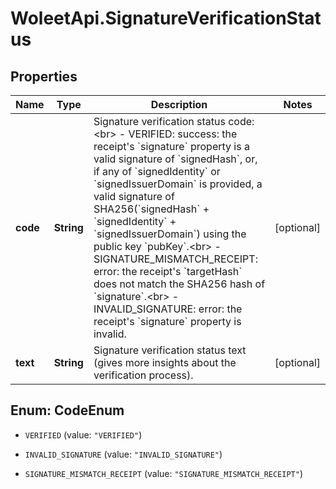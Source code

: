 # WoleetApi.SignatureVerificationStatus

## Properties

Name | Type | Description | Notes
------------ | ------------- | ------------- | -------------
**code** | **String** | Signature verification status code:&lt;br&gt; - VERIFIED: success: the receipt&#39;s &#x60;signature&#x60; property is a valid signature of &#x60;signedHash&#x60;, or, if any of &#x60;signedIdentity&#x60; or &#x60;signedIssuerDomain&#x60; is provided, a valid signature of SHA256(&#x60;signedHash&#x60; + &#x60;signedIdentity&#x60; + &#x60;signedIssuerDomain&#x60;) using the public key &#x60;pubKey&#x60;.&lt;br&gt; - SIGNATURE_MISMATCH_RECEIPT: error: the receipt&#39;s &#x60;targetHash&#x60; does not match the SHA256 hash of &#x60;signature&#x60;.&lt;br&gt; - INVALID_SIGNATURE: error: the receipt&#39;s &#x60;signature&#x60; property is invalid.  | [optional] 
**text** | **String** | Signature verification status text (gives more insights about the verification process). | [optional] 



## Enum: CodeEnum


* `VERIFIED` (value: `"VERIFIED"`)

* `INVALID_SIGNATURE` (value: `"INVALID_SIGNATURE"`)

* `SIGNATURE_MISMATCH_RECEIPT` (value: `"SIGNATURE_MISMATCH_RECEIPT"`)




